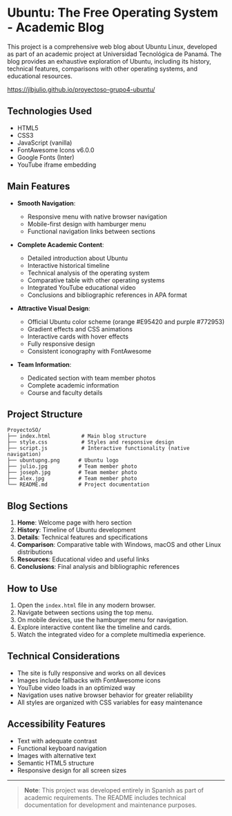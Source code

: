 # Ubuntu: The Free Operating System - Academic Blog

This project is a comprehensive web blog about Ubuntu Linux, developed as part of an academic project at Universidad Tecnológica de Panamá. The blog provides an exhaustive exploration of Ubuntu, including its history, technical features, comparisons with other operating systems, and educational resources.

https://jlbjulio.github.io/proyectoso-grupo4-ubuntu/

## Technologies Used

- HTML5  
- CSS3  
- JavaScript (vanilla)  
- FontAwesome Icons v6.0.0  
- Google Fonts (Inter)  
- YouTube iframe embedding

## Main Features

- **Smooth Navigation**:
  - Responsive menu with native browser navigation  
  - Mobile-first design with hamburger menu  
  - Functional navigation links between sections

- **Complete Academic Content**:
  - Detailed introduction about Ubuntu  
  - Interactive historical timeline  
  - Technical analysis of the operating system  
  - Comparative table with other operating systems  
  - Integrated YouTube educational video  
  - Conclusions and bibliographic references in APA format

- **Attractive Visual Design**:
  - Official Ubuntu color scheme (orange #E95420 and purple #772953)  
  - Gradient effects and CSS animations  
  - Interactive cards with hover effects  
  - Fully responsive design  
  - Consistent iconography with FontAwesome

- **Team Information**:
  - Dedicated section with team member photos  
  - Complete academic information  
  - Course and faculty details

## Project Structure

```
ProyectoSO/
├── index.html          # Main blog structure
├── style.css           # Styles and responsive design
├── script.js           # Interactive functionality (native navigation)
├── ubuntupng.png      # Ubuntu logo
├── julio.jpg          # Team member photo
├── joseph.jpg         # Team member photo
├── alex.jpg           # Team member photo
└── README.md          # Project documentation
```

## Blog Sections

1. **Home**: Welcome page with hero section  
2. **History**: Timeline of Ubuntu development  
3. **Details**: Technical features and specifications  
4. **Comparison**: Comparative table with Windows, macOS and other Linux distributions  
5. **Resources**: Educational video and useful links  
6. **Conclusions**: Final analysis and bibliographic references

## How to Use

1. Open the `index.html` file in any modern browser.  
2. Navigate between sections using the top menu.  
3. On mobile devices, use the hamburger menu for navigation.  
4. Explore interactive content like the timeline and cards.  
5. Watch the integrated video for a complete multimedia experience.

## Technical Considerations

- The site is fully responsive and works on all devices  
- Images include fallbacks with FontAwesome icons  
- YouTube video loads in an optimized way  
- Navigation uses native browser behavior for greater reliability  
- All styles are organized with CSS variables for easy maintenance

## Accessibility Features

- Text with adequate contrast  
- Functional keyboard navigation  
- Images with alternative text  
- Semantic HTML5 structure  
- Responsive design for all screen sizes

---

> **Note**: This project was developed entirely in Spanish as part of academic requirements. The README includes technical documentation for development and maintenance purposes.
